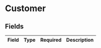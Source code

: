 # Customer


## Fields

| Field       | Type        | Required    | Description |
| ----------- | ----------- | ----------- | ----------- |